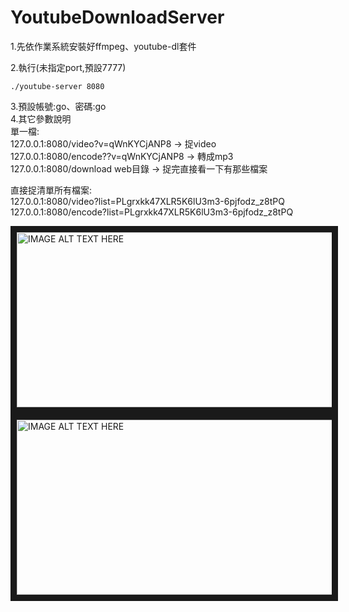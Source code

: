 # YoutubeDownloadServer  

1.先依作業系統安裝好ffmpeg、youtube-dl套件    

2.執行(未指定port,預設7777)   
```
./youtube-server 8080  
```

3.預設帳號:go、密碼:go  
4.其它參數說明  
單一檔:  
127.0.0.1:8080/video?v=qWnKYCjANP8     -> 捉video  
127.0.0.1:8080/encode??v=qWnKYCjANP8   -> 轉成mp3  
127.0.0.1:8080/download web目錄         -> 捉完直接看一下有那些檔案  

直接捉清單所有檔案:  
127.0.0.1:8080/video?list=PLgrxkk47XLR5K6lU3m3-6pjfodz_z8tPQ  
127.0.0.1:8080/encode?list=PLgrxkk47XLR5K6lU3m3-6pjfodz_z8tPQ  

<img src="https://lh3.googleusercontent.com/-G_Zz8kWXzvM/Vk4OweZSXbI/AAAAAAAAO8U/TP0y9bAhC78/s720-Ic42/%2525E8%25259E%2525A2%2525E5%2525B9%252595%2525E5%2525BF%2525AB%2525E7%252585%2525A7%2525202015-11-20%252520%2525E4%2525B8%25258A%2525E5%25258D%2525881.58.19.png"
alt="IMAGE ALT TEXT HERE" width="640" height="280" border="10" />
<img src="https://lh3.googleusercontent.com/-R747USLOAjc/Vk4OwWlJm_I/AAAAAAAAO8Y/NJvfCzWiooM/s576-Ic42/%2525E8%25259E%2525A2%2525E5%2525B9%252595%2525E5%2525BF%2525AB%2525E7%252585%2525A7%2525202015-11-20%252520%2525E4%2525B8%25258A%2525E5%25258D%2525881.58.41.png"
alt="IMAGE ALT TEXT HERE" width="640" height="280" border="10" />
